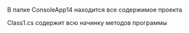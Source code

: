 В папке ConsoleApp14 находится все содержимое проекта

Class1.cs содержит всю начинку методов программы
